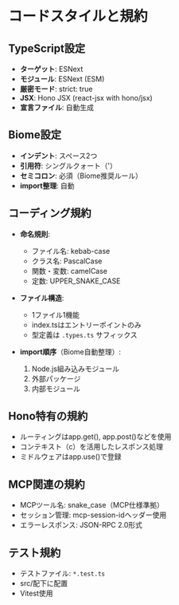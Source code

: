 # コードスタイルと規約

## TypeScript設定
- **ターゲット**: ESNext
- **モジュール**: ESNext (ESM)
- **厳密モード**: strict: true
- **JSX**: Hono JSX (react-jsx with hono/jsx)
- **宣言ファイル**: 自動生成

## Biome設定
- **インデント**: スペース2つ
- **引用符**: シングルクォート（'）
- **セミコロン**: 必須（Biome推奨ルール）
- **import整理**: 自動

## コーディング規約
- **命名規則**:
  - ファイル名: kebab-case
  - クラス名: PascalCase
  - 関数・変数: camelCase
  - 定数: UPPER_SNAKE_CASE
  
- **ファイル構造**:
  - 1ファイル1機能
  - index.tsはエントリーポイントのみ
  - 型定義は `.types.ts` サフィックス

- **import順序**（Biome自動整理）:
  1. Node.js組み込みモジュール
  2. 外部パッケージ
  3. 内部モジュール

## Hono特有の規約
- ルーティングはapp.get(), app.post()などを使用
- コンテキスト（c）を活用したレスポンス処理
- ミドルウェアはapp.use()で登録

## MCP関連の規約
- MCPツール名: snake_case（MCP仕様準拠）
- セッション管理: mcp-session-idヘッダー使用
- エラーレスポンス: JSON-RPC 2.0形式

## テスト規約
- テストファイル: `*.test.ts`
- src/配下に配置
- Vitest使用